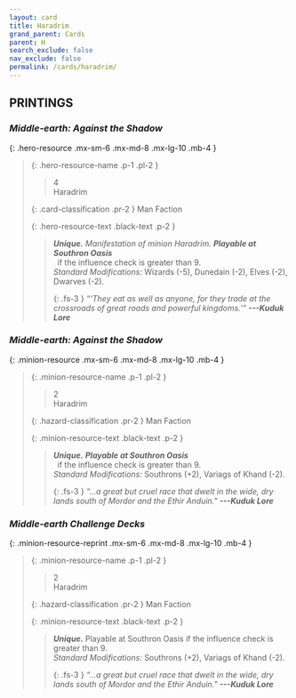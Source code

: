 ```yaml
---
layout: card
title: Haradrim
grand_parent: Cards
parent: H
search_exclude: false
nav_exclude: false
permalink: /cards/haradrim/
---
```


## PRINTINGS


### _Middle-earth: Against the Shadow_

{: .hero-resource .mx-sm-6 .mx-md-8 .mx-lg-10 .mb-4 }
> {: .hero-resource-name .p-1 .pl-2 }
> > <div class="card-mp">4</div>
> > <div class="card-name">Haradrim</div>
>
> {: .card-classification .pr-2 }
> Man Faction
>
> {: .hero-resource-text .black-text .p-2 }
> > _**Unique.**_ _Manifestation of minion Haradrim._ ***Playable at Southron Oasis*** <br>&ensp;if the influence check is greater than 9. <br>_Standard Modifications:_ Wizards (-5), Dunedain (-2), Elves (-2), Dwarves (-2). 
> > 
> > {: .fs-3 } 
> > _“‘They eat as well as anyone, for they trade at the crossroads of great roads and powerful kingdoms.’”_ ***---&#65279;Kuduk Lore*** 
> 

### _Middle-earth: Against the Shadow_

{: .minion-resource .mx-sm-6 .mx-md-8 .mx-lg-10 .mb-4 }
> {: .minion-resource-name .p-1 .pl-2 }
> > <div class="hazard-mp">2</div>
> > <div class="card-name">Haradrim</div>
>
> {: .hazard-classification .pr-2 }
> Man Faction
>
> {: .minion-resource-text .black-text .p-2 }
> > _**Unique.**_ ***Playable at Southron Oasis*** <br>&ensp;if the influence check is greater than 9. <br>_Standard Modifications:_ Southrons (+2), Variags of Khand (-2). 
> > 
> > {: .fs-3 } 
> > _“...a great but cruel race that dwelt in the wide, dry lands south of Mordor and the Ethir Anduin."_ ***---&#65279;Kuduk Lore*** 
> 

### _Middle-earth Challenge Decks_

{: .minion-resource-reprint .mx-sm-6 .mx-md-8 .mx-lg-10 .mb-4 }
> {: .minion-resource-name .p-1 .pl-2 }
> > <div class="hazard-mp">2</div>
> > <div class="card-name">Haradrim</div>
>
> {: .hazard-classification .pr-2 }
> Man Faction
>
> {: .minion-resource-text .black-text .p-2 }
> > _**Unique.**_ Playable at Southron Oasis if the influence check is greater than 9. <br>_Standard Modifications:_ Southrons (+2), Variags of Khand (-2). 
> > 
> > {: .fs-3 } 
> > _“...a great but cruel race that dwelt in the wide, dry lands south of Mordor and the Ethir Anduin."_ ***---&#65279;Kuduk Lore*** 
> 
